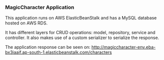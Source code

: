### MagicCharacter Application

This application runs on AWS ElasticBeanStalk and has a MySQL database hosted on AWS RDS.

It has different layers for CRUD operations: model, repository, service and controller. It also makes use of a custom serializer to serialize the response.

The application response can be seen on: http://magiccharacter-env.eba-bx3iaaif.ap-south-1.elasticbeanstalk.com/characters